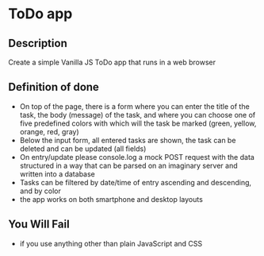 # ToDo app


## Description
Create a simple Vanilla JS ToDo app that runs in a web browser

## Definition of done

* On top of the page, there is a form where you can enter the title of the task, the body (message) of the task, and where you can choose one of five predefined colors with which will the task be marked (green, yellow, orange, red, gray)
* Below the input form, all entered tasks are shown, the task can be deleted and can be updated (all fields)
* On entry/update please console.log a mock POST request with the data structured in a way that can be parsed on an imaginary server and written into a database
* Tasks can be filtered by date/time of entry ascending and descending, and by color
* the app works on both smartphone and desktop layouts

## You Will Fail

* if you use anything other than plain JavaScript and CSS